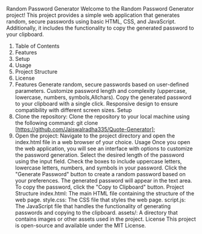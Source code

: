 Random Password Generator
Welcome to the Random Password Generator project! This project provides a simple web application that generates random, secure passwords using basic HTML, CSS, and JavaScript. Additionally, it includes the functionality to copy the generated password to your clipboard.
1) Table of Contents
2) Features
3) Setup
4) Usage
5) Project Structure
6) License
7) Features
Generate random, secure passwords based on user-defined parameters.
Customize password length and complexity (uppercase, lowercase, numbers, symbols,Allchars).
Copy the generated password to your clipboard with a single click.
Responsive design to ensure compatibility with different screen sizes.
Setup
1) Clone the repository:
   Clone the repository to your local machine using the following command:
   git clone [https://github.com/Jaiswalradha335/Quote-Generator];
2) Open the project:
Navigate to the project directory and open the index.html file in a web browser of your choice.
Usage
Once you open the web application, you will see an interface with options to customize the password generation.
Select the desired length of the password using the input field.
Check the boxes to include uppercase letters, lowercase letters, numbers, and symbols in your password.
Click the "Generate Password" button to create a random password based on your preferences.
The generated password will appear in the text area.
To copy the password, click the "Copy to Clipboard" button.
Project Structure
index.html: The main HTML file containing the structure of the web page.
style.css: The CSS file that styles the web page.
script.js: The JavaScript file that handles the functionality of generating passwords and copying to the clipboard.
assets/: A directory that contains images or other assets used in the project.
License
This project is open-source and available under the MIT License.

